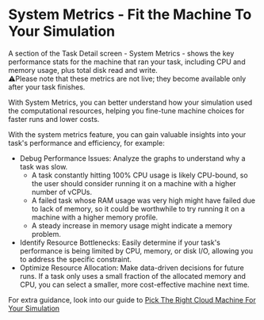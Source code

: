# System Metrics - Fit the Machine To Your Simulation

A section of the Task Detail screen - System Metrics - shows the key performance stats for the machine that ran your task, including CPU and memory usage, plus total disk read and write.  
⚠️Please note that these metrics are not live; they become available only after your task finishes.

With System Metrics, you can better understand how your simulation used the computational resources, helping you fine-tune machine choices for faster runs and lower costs.

With the system metrics feature, you can gain valuable insights into your task's performance and efficiency, for example:
- Debug Performance Issues: Analyze the graphs to understand why a task was slow. 
  - A task constantly hitting 100% CPU usage is likely CPU-bound, so the user should consider running it on a machine with a higher number of vCPUs.
  - A failed task whose RAM usage was very high might have failed due to lack of memory, so it could be worthwhile to try running it on a machine with a higher memory profile.
  - A steady increase in memory usage might indicate a memory problem.
- Identify Resource Bottlenecks: Easily determine if your task's performance is being limited by CPU, memory, or disk I/O, allowing you to address the specific constraint.
- Optimize Resource Allocation: Make data-driven decisions for future runs. If a task only uses a small fraction of the allocated memory and CPU, you can select a smaller, more cost-effective machine next time.

For extra guidance, look into our guide to [Pick The Right Cloud Machine For Your Simulation](https://inductiva.ai/guides/how-it-works/get-started/pick-cloud-machine)
